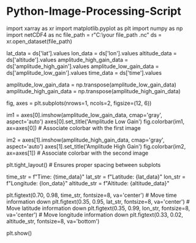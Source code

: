 # Python-Image-Processing-Script

import xarray as xr
import matplotlib.pyplot as plt
import numpy as np
import netCDF4 as nc
file_path = r"C:\your file_path .nc”
ds = xr.open_dataset(file_path)

lat_data = ds['lat'].values
lon_data = ds['lon'].values
altitude_data = ds['altitude'].values
amplitude_high_gain_data = ds['amplitude_high_gain'].values
amplitude_low_gain_data = ds['amplitude_low_gain'].values
time_data = ds['time'].values

amplitude_low_gain_data = np.transpose(amplitude_low_gain_data)
amplitude_high_gain_data = np.transpose(amplitude_high_gain_data)

fig, axes = plt.subplots(nrows=1, ncols=2, figsize=(12, 6))

im1 = axes[0].imshow(amplitude_low_gain_data, cmap='gray', aspect='auto')
axes[0].set_title('Amplitude Low Gain')
fig.colorbar(im1, ax=axes[0])  # Associate colorbar with the first image

im2 = axes[1].imshow(amplitude_high_gain_data, cmap='gray', aspect='auto')
axes[1].set_title('Amplitude High Gain')
fig.colorbar(im2, ax=axes[1])  # Associate colorbar with the second image

plt.tight_layout()  # Ensures proper spacing between subplots

time_str = f"Time: {time_data}"
lat_str = f"Latitude: {lat_data}"
lon_str = f"Longitude: {lon_data}"
altitude_str = f"Altitude: {altitude_data}"

plt.figtext(0.70, 0.98, time_str, fontsize=8, va='center')       # Move time information down
plt.figtext(0.35, 0.95, lat_str, fontsize=8, va='center')    # Move latitude information down
plt.figtext(0.35, 0.99, lon_str, fontsize=8, va='center')    # Move longitude information down
plt.figtext(0.33, 0.02, altitude_str, fontsize=8, va='bottom')

plt.show()
